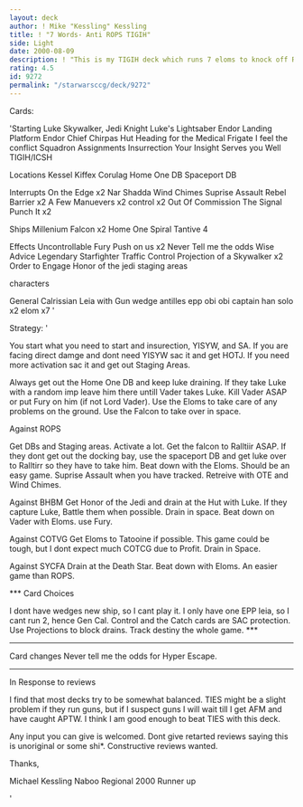 ```yaml
---
layout: deck
author: ! Mike "Kessling" Kessling
title: ! "7 Words- Anti ROPS TIGIH"
side: Light
date: 2000-08-09
description: ! "This is my TIGIH deck which runs 7 eloms to knock off ROPS or any deck with high amounts of imps. It wrecks Bring him before me too."
rating: 4.5
id: 9272
permalink: "/starwarsccg/deck/9272"
---
```

Cards: 

'Starting
Luke Skywalker, Jedi Knight
Luke's Lightsaber
Endor  Landing Platform
Endor  Chief Chirpas Hut
Heading for the Medical Frigate
I feel the conflict
Squadron Assignments
Insurrection
Your Insight Serves you Well
TIGIH/ICSH

Locations
Kessel
Kiffex
Corulag
Home One DB
Spaceport DB

Interrupts
On the Edge x2
Nar Shadda Wind Chimes
Suprise Assault
Rebel Barrier x2
A Few Manuevers x2
control x2
Out Of Commission
The Signal
Punch It x2

Ships
Millenium Falcon x2
Home One
Spiral
Tantive 4

Effects
Uncontrollable Fury
Push on us x2
Never Tell me the odds
Wise Advice
Legendary Starfighter
Traffic Control
Projection of a Skywalker x2
Order to Engage
Honor of the jedi
staging areas

characters

General Calrissian
Leia with Gun
wedge antilles
epp obi
obi
captain han solo x2
elom x7
'

Strategy: '

You start what you need to start and insurection, YISYW, and SA. If you are facing direct damge and dont need YISYW sac it and get HOTJ. If you need more activation sac it and get out Staging Areas.

Always get out the Home One DB and keep luke draining. If they take Luke with a random imp leave him there untill Vader takes Luke. Kill Vader ASAP or put Fury on him (if not Lord Vader). Use the Eloms to take care of any problems on the ground. Use the Falcon to take over in space.

Against ROPS

Get DBs and Staging areas. Activate a lot. Get the falcon to Ralltiir ASAP. If they dont get out the docking bay, use the spaceport DB and get luke over to Ralltirr so they have to take him. Beat down with the Eloms. Should be an easy game. Suprise Assault when you have tracked. Retreive with OTE and Wind Chimes.

Against BHBM Get Honor of the Jedi and drain at the Hut with Luke. If they capture Luke, Battle them when possible. Drain in space. Beat down on Vader with Eloms. use Fury.

Against COTVG Get Eloms to Tatooine if possible. This game could be tough, but I dont expect much COTCG due to Profit. Drain in Space.


Against SYCFA Drain at the Death Star. Beat down with Eloms. An easier game than ROPS.

*** Card Choices

I dont have wedges new ship, so I cant play it. I only have one EPP leia, so I cant run 2, hence Gen Cal. Control and the Catch cards are SAC protection. Use Projections to block drains. Track destiny the whole game.  ***

______________________________________

Card changes
Never tell me the odds for Hyper Escape.
______________________________________
In Response to reviews

I find that most decks try to be somewhat balanced. TIES might be a slight problem if they run guns, but if I suspect guns I will wait till I get AFM and have caught APTW. I think I am good enough to beat TIES with this deck.

Any input you can give is welcomed. Dont give retarted reviews saying this is unoriginal or some shi*. Constructive reviews wanted.

Thanks,

Michael Kessling
Naboo Regional 2000 Runner up

'
